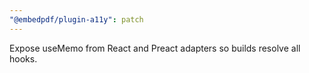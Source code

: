 ```yaml
---
"@embedpdf/plugin-a11y": patch
---
```

Expose useMemo from React and Preact adapters so builds resolve all hooks.
